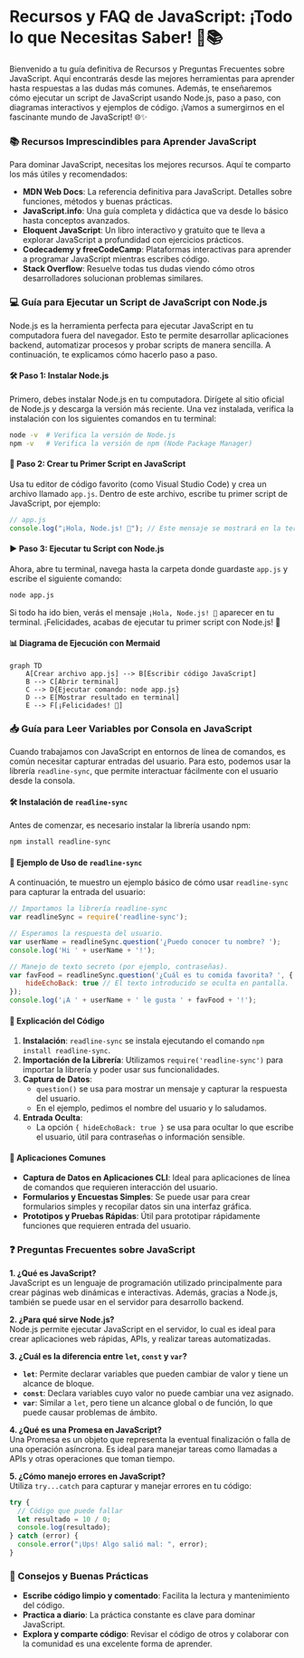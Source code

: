 # Recursos y FAQ de JavaScript: ¡Todo lo que Necesitas Saber! 🚀📚

Bienvenido a tu guía definitiva de Recursos y Preguntas Frecuentes sobre JavaScript. Aquí encontrarás desde las mejores herramientas para aprender hasta respuestas a las dudas más comunes. Además, te enseñaremos cómo ejecutar un script de JavaScript usando Node.js, paso a paso, con diagramas interactivos y ejemplos de código. ¡Vamos a sumergirnos en el fascinante mundo de JavaScript! 🌐✨

### 📚 Recursos Imprescindibles para Aprender JavaScript

Para dominar JavaScript, necesitas los mejores recursos. Aquí te comparto los más útiles y recomendados:

- **MDN Web Docs**: La referencia definitiva para JavaScript. Detalles sobre funciones, métodos y buenas prácticas.
- **JavaScript.info**: Una guía completa y didáctica que va desde lo básico hasta conceptos avanzados.
- **Eloquent JavaScript**: Un libro interactivo y gratuito que te lleva a explorar JavaScript a profundidad con ejercicios prácticos.
- **Codecademy y freeCodeCamp**: Plataformas interactivas para aprender a programar JavaScript mientras escribes código.
- **Stack Overflow**: Resuelve todas tus dudas viendo cómo otros desarrolladores solucionan problemas similares.

### 💻 Guía para Ejecutar un Script de JavaScript con Node.js

Node.js es la herramienta perfecta para ejecutar JavaScript en tu computadora fuera del navegador. Esto te permite desarrollar aplicaciones backend, automatizar procesos y probar scripts de manera sencilla. A continuación, te explicamos cómo hacerlo paso a paso.

#### 🛠️ Paso 1: Instalar Node.js

Primero, debes instalar Node.js en tu computadora. Dirígete al sitio oficial de Node.js y descarga la versión más reciente. Una vez instalada, verifica la instalación con los siguientes comandos en tu terminal:

```bash
node -v  # Verifica la versión de Node.js
npm -v   # Verifica la versión de npm (Node Package Manager)
```

#### 📜 Paso 2: Crear tu Primer Script en JavaScript

Usa tu editor de código favorito (como Visual Studio Code) y crea un archivo llamado `app.js`. Dentro de este archivo, escribe tu primer script de JavaScript, por ejemplo:

```javascript
// app.js
console.log("¡Hola, Node.js! 🚀"); // Este mensaje se mostrará en la terminal
```

#### ▶️ Paso 3: Ejecutar tu Script con Node.js

Ahora, abre tu terminal, navega hasta la carpeta donde guardaste `app.js` y escribe el siguiente comando:

```bash
node app.js
```

Si todo ha ido bien, verás el mensaje `¡Hola, Node.js! 🚀` aparecer en tu terminal. ¡Felicidades, acabas de ejecutar tu primer script con Node.js! 🎉

#### 📊 Diagrama de Ejecución con Mermaid

```mermaid
graph TD
    A[Crear archivo app.js] --> B[Escribir código JavaScript]
    B --> C[Abrir terminal]
    C --> D{Ejecutar comando: node app.js}
    D --> E[Mostrar resultado en terminal]
    E --> F[¡Felicidades! 🎉]
```

### 📥 Guía para Leer Variables por Consola en JavaScript

Cuando trabajamos con JavaScript en entornos de línea de comandos, es común necesitar capturar entradas del usuario. Para esto, podemos usar la librería `readline-sync`, que permite interactuar fácilmente con el usuario desde la consola.

#### 🛠️ Instalación de `readline-sync`

Antes de comenzar, es necesario instalar la librería usando npm:

```bash
npm install readline-sync
```

#### 🚀 Ejemplo de Uso de `readline-sync`

A continuación, te muestro un ejemplo básico de cómo usar `readline-sync` para capturar la entrada del usuario:

```javascript
// Importamos la librería readline-sync
var readlineSync = require('readline-sync');

// Esperamos la respuesta del usuario.
var userName = readlineSync.question('¿Puedo conocer tu nombre? ');
console.log('Hi ' + userName + '!');

// Manejo de texto secreto (por ejemplo, contraseñas).
var favFood = readlineSync.question('¿Cuál es tu comida favorita? ', {
    hideEchoBack: true // El texto introducido se oculta en pantalla.
});
console.log('¡A ' + userName + ' le gusta ' + favFood + '!');
```

#### 📖 Explicación del Código

1. **Instalación**: `readline-sync` se instala ejecutando el comando `npm install readline-sync`.
2. **Importación de la Librería**: Utilizamos `require('readline-sync')` para importar la librería y poder usar sus funcionalidades.
3. **Captura de Datos**: 
   - `question()` se usa para mostrar un mensaje y capturar la respuesta del usuario.
   - En el ejemplo, pedimos el nombre del usuario y lo saludamos.
4. **Entrada Oculta**:
   - La opción `{ hideEchoBack: true }` se usa para ocultar lo que escribe el usuario, útil para contraseñas o información sensible.

#### 🔧 Aplicaciones Comunes

- **Captura de Datos en Aplicaciones CLI**: Ideal para aplicaciones de línea de comandos que requieren interacción del usuario.
- **Formularios y Encuestas Simples**: Se puede usar para crear formularios simples y recopilar datos sin una interfaz gráfica.
- **Prototipos y Pruebas Rápidas**: Útil para prototipar rápidamente funciones que requieren entrada del usuario.

### ❓ Preguntas Frecuentes sobre JavaScript

**1. ¿Qué es JavaScript?**  
JavaScript es un lenguaje de programación utilizado principalmente para crear páginas web dinámicas e interactivas. Además, gracias a Node.js, también se puede usar en el servidor para desarrollo backend.

**2. ¿Para qué sirve Node.js?**  
Node.js permite ejecutar JavaScript en el servidor, lo cual es ideal para crear aplicaciones web rápidas, APIs, y realizar tareas automatizadas.

**3. ¿Cuál es la diferencia entre `let`, `const` y `var`?**

- **`let`**: Permite declarar variables que pueden cambiar de valor y tiene un alcance de bloque.
- **`const`**: Declara variables cuyo valor no puede cambiar una vez asignado.
- **`var`**: Similar a `let`, pero tiene un alcance global o de función, lo que puede causar problemas de ámbito.

**4. ¿Qué es una Promesa en JavaScript?**  
Una Promesa es un objeto que representa la eventual finalización o falla de una operación asíncrona. Es ideal para manejar tareas como llamadas a APIs y otras operaciones que toman tiempo.

**5. ¿Cómo manejo errores en JavaScript?**  
Utiliza `try...catch` para capturar y manejar errores en tu código:

```javascript
try {
  // Código que puede fallar
  let resultado = 10 / 0;
  console.log(resultado);
} catch (error) {
  console.error("¡Ups! Algo salió mal: ", error);
}
```

### 🌟 Consejos y Buenas Prácticas

- **Escribe código limpio y comentado**: Facilita la lectura y mantenimiento del código.
- **Practica a diario**: La práctica constante es clave para dominar JavaScript.
- **Explora y comparte código**: Revisar el código de otros y colaborar con la comunidad es una excelente forma de aprender.
